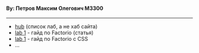 #### By: Петров Максим Олегович M3300

- - -

- [hub](https://fish-from-SanDiego.github.io/is-web-y26) (список лаб, а не хаб сайта)
- [lab 1](https://fish-from-SanDiego.github.io/is-web-y26/lab1) - гайд по Factorio (статья)
- [lab 1](https://fish-from-SanDiego.github.io/is-web-y26/lab2) - гайд по Factorio с CSS
- ...